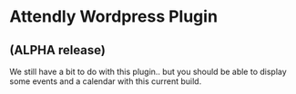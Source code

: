 Attendly Wordpress Plugin
=========================

(ALPHA release)
---------------


We still have a bit to do with this plugin.. but you should be able to display some events and a calendar with this current build.
